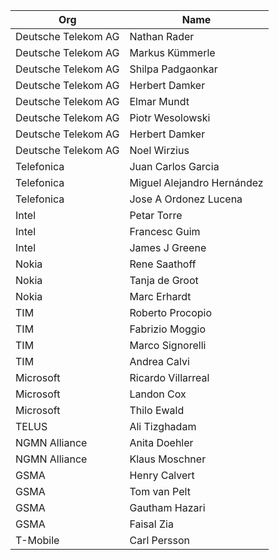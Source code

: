 
| Org                    | Name                                                |
| -----------------------| ----------------------------------------------------|
| Deutsche Telekom AG   | Nathan Rader|
| Deutsche Telekom AG   | Markus Kümmerle |
| Deutsche Telekom AG   | Shilpa Padgaonkar |
| Deutsche Telekom AG   | Herbert Damker |
| Deutsche Telekom AG   | Elmar Mundt |
| Deutsche Telekom AG   | Piotr Wesolowski |
| Deutsche Telekom AG   | Herbert Damker |
| Deutsche Telekom AG   | Noel Wirzius |
| Telefonica   | Juan Carlos Garcia |
| Telefonica   | Miguel Alejandro Hernández |
| Telefonica   | Jose A Ordonez Lucena |
| Intel | Petar Torre |
| Intel | Francesc Guim |
| Intel | James J Greene |
| Nokia | Rene Saathoff |
| Nokia | Tanja de Groot |
| Nokia | Marc Erhardt |
| TIM | Roberto Procopio |
| TIM | Fabrizio Moggio |
| TIM | Marco Signorelli |
| TIM | Andrea Calvi |
| Microsoft | Ricardo Villarreal |
| Microsoft | Landon Cox |
| Microsoft | Thilo Ewald |
| TELUS | Ali Tizghadam |
| NGMN Alliance | Anita Doehler |
| NGMN Alliance | Klaus Moschner |
| GSMA | Henry Calvert |
| GSMA | Tom van Pelt |
| GSMA | Gautham Hazari |
| GSMA | Faisal Zia |
| T-Mobile | Carl Persson |
